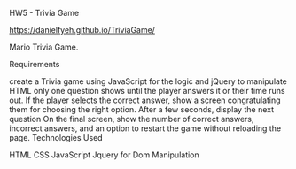 HW5 - Trivia Game

https://danielfyeh.github.io/TriviaGame/

Mario Trivia Game.

Requirements

create a Trivia game using JavaScript for the logic and jQuery to manipulate HTML
only one question shows until the player answers it or their time runs out.
If the player selects the correct answer, show a screen congratulating them for choosing the right option. After a few seconds, display the next question
On the final screen, show the number of correct answers, incorrect answers, and an option to restart the game without reloading the page.
Technologies Used

HTML
CSS
JavaScript
Jquery for Dom Manipulation
